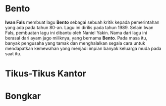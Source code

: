 # Bento
**Iwan Fals** membuat lagu **Bento** sebagai sebuah kritik kepada pemerintahan yang ada pada tahun 80-an. Lagu ini dirilis pada tahun 1989. Selain Iwan Fals, pembuatan lagu ini dibantu oleh Naniel Yakin.
Nama dari lagu ini berasal dari ayam jago miliknya, yang bernama **Bento**.
Pada masa itu, banyak pengusaha yang tamak dan menghalalkan segala cara untuk mendapatkan kemewahan yang menjadi impian banyak keluarga muda pada saat itu.
# Tikus-Tikus Kantor
# Bongkar